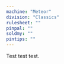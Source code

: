```yaml
---
machine: "Meteor"
division: "Classics"
rulesheet: ""
pinpal: ""
soldmy: ""
pintips: ""
---
```


Test test test.